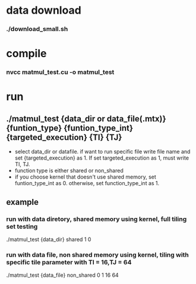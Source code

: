 # data download
### ./download_small.sh

# compile
### nvcc matmul_test.cu -o matmul_test

# run
## ./matmul_test {data_dir or data_file(.mtx)} {funtion_type} {funtion_type_int} {targeted_execution} {TI} {TJ}
* select data_dir or datafile. if want to run specific file write file name and set {targeted_execution} as 1. If set targeted_execution as 1, must write TI, TJ.
* function type is either shared or non_shared
* if you choose kernel that doesn't use shared memory, set funtion_type_int as 0. otherwise, set function_type_int as 1.
 
## example
### run with data diretory, shared memory using kernel, full tiling set testing
./matmul_test {data_dir} shared 1 0

### run with data file, non shared memory using kernel, tiling with specific tile parameter with TI = 16,TJ = 64
./matmul_test {data_file} non_shared 0 1 16 64
